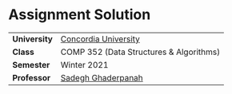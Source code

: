 Assignment Solution
================================


<table>
  <tr>
    <td><strong>University</strong></td><td><a href="http://www.concordia.ca/">Concordia University</a></td>
  </tr>
  <tr>
    <td><strong>Class</strong></td><td>COMP 352 (Data Structures & Algorithms)</td>
  </tr>
  <tr>
    <td><strong>Semester</strong></td><td>Winter 2021</td>
  </tr>
  <tr>
    <td><strong>Professor</strong></td><td><a href="https://www.concordia.ca/ginacody/computer-science-software-eng/faculty.html?fpid=sadegh-ghaderpanah">Sadegh Ghaderpanah</a></td>
  </tr>
</table>
